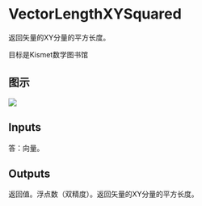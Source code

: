 # VectorLengthXYSquared

返回矢量的XY分量的平方长度。

目标是Kismet数学图书馆

## 图示

![]($-20221218-19580573.png)

## Inputs

答：向量。  

## Outputs

返回值。浮点数（双精度）。返回矢量的XY分量的平方长度。
